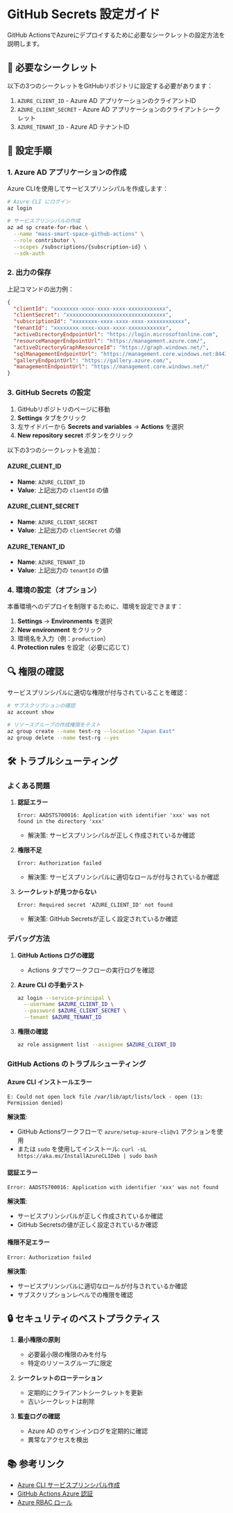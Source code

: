 # GitHub Secrets 設定ガイド

GitHub ActionsでAzureにデプロイするために必要なシークレットの設定方法を説明します。

## 🔐 必要なシークレット

以下の3つのシークレットをGitHubリポジトリに設定する必要があります：

1. `AZURE_CLIENT_ID` - Azure AD アプリケーションのクライアントID
2. `AZURE_CLIENT_SECRET` - Azure AD アプリケーションのクライアントシークレット
3. `AZURE_TENANT_ID` - Azure AD テナントID

## 🚀 設定手順

### 1. Azure AD アプリケーションの作成

Azure CLIを使用してサービスプリンシパルを作成します：

```bash
# Azure CLI にログイン
az login

# サービスプリンシパルの作成
az ad sp create-for-rbac \
  --name "mass-smart-space-github-actions" \
  --role contributor \
  --scopes /subscriptions/{subscription-id} \
  --sdk-auth
```

### 2. 出力の保存

上記コマンドの出力例：

```json
{
  "clientId": "xxxxxxxx-xxxx-xxxx-xxxx-xxxxxxxxxxxx",
  "clientSecret": "xxxxxxxxxxxxxxxxxxxxxxxxxxxxxxxx",
  "subscriptionId": "xxxxxxxx-xxxx-xxxx-xxxx-xxxxxxxxxxxx",
  "tenantId": "xxxxxxxx-xxxx-xxxx-xxxx-xxxxxxxxxxxx",
  "activeDirectoryEndpointUrl": "https://login.microsoftonline.com",
  "resourceManagerEndpointUrl": "https://management.azure.com/",
  "activeDirectoryGraphResourceId": "https://graph.windows.net/",
  "sqlManagementEndpointUrl": "https://management.core.windows.net:8443/",
  "galleryEndpointUrl": "https://gallery.azure.com/",
  "managementEndpointUrl": "https://management.core.windows.net/"
}
```

### 3. GitHub Secrets の設定

1. GitHubリポジトリのページに移動
2. **Settings** タブをクリック
3. 左サイドバーから **Secrets and variables** → **Actions** を選択
4. **New repository secret** ボタンをクリック

以下の3つのシークレットを追加：

#### AZURE_CLIENT_ID
- **Name**: `AZURE_CLIENT_ID`
- **Value**: 上記出力の `clientId` の値

#### AZURE_CLIENT_SECRET
- **Name**: `AZURE_CLIENT_SECRET`
- **Value**: 上記出力の `clientSecret` の値

#### AZURE_TENANT_ID
- **Name**: `AZURE_TENANT_ID`
- **Value**: 上記出力の `tenantId` の値

### 4. 環境の設定（オプション）

本番環境へのデプロイを制限するために、環境を設定できます：

1. **Settings** → **Environments** を選択
2. **New environment** をクリック
3. 環境名を入力（例：`production`）
4. **Protection rules** を設定（必要に応じて）

## 🔍 権限の確認

サービスプリンシパルに適切な権限が付与されていることを確認：

```bash
# サブスクリプションの確認
az account show

# リソースグループの作成権限をテスト
az group create --name test-rg --location "Japan East"
az group delete --name test-rg --yes
```

## 🛠️ トラブルシューティング

### よくある問題

1. **認証エラー**
   ```
   Error: AADSTS700016: Application with identifier 'xxx' was not found in the directory 'xxx'
   ```
   - 解決策: サービスプリンシパルが正しく作成されているか確認

2. **権限不足**
   ```
   Error: Authorization failed
   ```
   - 解決策: サービスプリンシパルに適切なロールが付与されているか確認

3. **シークレットが見つからない**
   ```
   Error: Required secret 'AZURE_CLIENT_ID' not found
   ```
   - 解決策: GitHub Secretsが正しく設定されているか確認

### デバッグ方法

1. **GitHub Actions ログの確認**
   - Actions タブでワークフローの実行ログを確認

2. **Azure CLI の手動テスト**
   ```bash
   az login --service-principal \
     --username $AZURE_CLIENT_ID \
     --password $AZURE_CLIENT_SECRET \
     --tenant $AZURE_TENANT_ID
   ```

3. **権限の確認**
   ```bash
   az role assignment list --assignee $AZURE_CLIENT_ID
   ```

### GitHub Actions のトラブルシューティング

#### Azure CLI インストールエラー
```
E: Could not open lock file /var/lib/apt/lists/lock - open (13: Permission denied)
```

**解決策**: 
- GitHub Actionsワークフローで `azure/setup-azure-cli@v1` アクションを使用
- または `sudo` を使用してインストール: `curl -sL https://aka.ms/InstallAzureCLIDeb | sudo bash`

#### 認証エラー
```
Error: AADSTS700016: Application with identifier 'xxx' was not found
```

**解決策**:
- サービスプリンシパルが正しく作成されているか確認
- GitHub Secretsの値が正しく設定されているか確認

#### 権限不足エラー
```
Error: Authorization failed
```

**解決策**:
- サービスプリンシパルに適切なロールが付与されているか確認
- サブスクリプションレベルでの権限を確認

## 🔒 セキュリティのベストプラクティス

1. **最小権限の原則**
   - 必要最小限の権限のみを付与
   - 特定のリソースグループに限定

2. **シークレットのローテーション**
   - 定期的にクライアントシークレットを更新
   - 古いシークレットは削除

3. **監査ログの確認**
   - Azure AD のサインインログを定期的に確認
   - 異常なアクセスを検出

## 📚 参考リンク

- [Azure CLI サービスプリンシパル作成](https://docs.microsoft.com/cli/azure/create-an-azure-service-principal-azure-cli)
- [GitHub Actions Azure 認証](https://docs.github.com/en/actions/deployment/security-hardening-your-deployments/configuring-openid-connect-in-azure)
- [Azure RBAC ロール](https://docs.microsoft.com/azure/role-based-access-control/built-in-roles)
